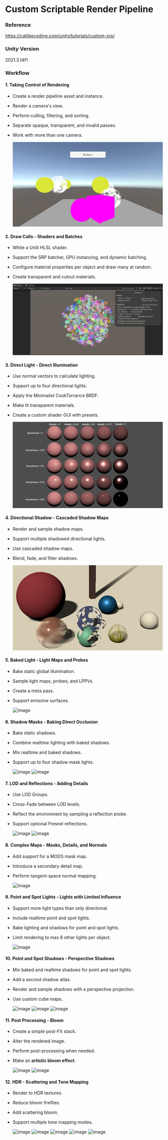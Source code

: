 # Custom Scriptable Render Pipeline

### Reference
https://catlikecoding.com/unity/tutorials/custom-srp/

### Unity Version
2021.3.14f1
  
### Workflow
#### 1. Taking Control of Rendering
 * Create a render pipeline asset and instance. 
 * Render a camera's view. 
 * Perform culling, filtering, and sorting. 
 * Separate opaque, transparent, and invalid passes. 
 * Work with more than one camera.
 
    ![image](https://github.com/qkyo/CustomRenderPipeline/blob/main/Assets/RenderResultSet/Taking%20Control%20of%20Rendering.png)
    
#### 2. Draw Calls - Shaders and Batches
 * White a Unlit HLSL shader.
 * Support the SRP batcher, GPU instancing, and dynamic batching.
 * Configure material properties per object and draw many at random.
 * Create transparent and cutout materials.
 
    ![image](https://github.com/qkyo/CustomRenderPipeline/blob/main/Assets/RenderResultSet/Draw%20Calls%20Shaders%20and%20Batches.png)
    
#### 3. Direct Light - Direct Illumination
 * Use normal vectors to calculate lighting.
 * Support up to four directional lights.
 * Apply the Minimalist CookTorrance BRDF.
 * Make lit transparent materials.
 * Create a custom shader GUI with presets.
 
    ![image](https://github.com/qkyo/CustomRenderPipeline/blob/main/Assets/RenderResultSet/Directional%20Light%2C%20BRDF.png)
    
#### 4. Directional Shadow - Cascaded Shadow Maps
 * Render and sample shadow maps.
 * Support multiple shadowed directional lights.
 * Use cascaded shadow maps.
 * Blend, fade, and filter shadows.

    ![image](https://github.com/qkyo/CustomRenderPipeline/blob/main/Assets/RenderResultSet/Directional%20Shadows%20-%20Cascaded%20Shadow%20Maps.png)

#### 5. Baked Light - Light Maps and Probes
 * Bake static global illumination.
 * Sample light maps, probes, and LPPVs.
 * Create a meta pass.
 * Support emissive surfaces.

    ![image](https://github.com/qkyo/CustomScriptableRenderPipeline/blob/main/Assets/RenderResultSet/Baked%20Light.png)

#### 6. Shadow Masks - Baking Direct Occlusion
 * Bake static shadows.
 * Combine realtime lighting with baked shadows.
 * Mix realtime and baked shadows.
 * Support up to four shadow mask lights.

    ![image](https://github.com/qkyo/CustomScriptableRenderPipeline/blob/main/Assets/RenderResultSet/Mixed%20realtime%20and%20baked%20shadow.gif)
    ![image](https://github.com/qkyo/CustomScriptableRenderPipeline/blob/main/Assets/RenderResultSet/Mix%20shadow%20-%20Distance%20shadow%20mask%20mode.gif)

#### 7. LOD and Reflections - Adding Details
 * Use LOD Groups.
 * Cross-Fade between LOD levels.
 * Reflect the environment by sampling a reflection probe.
 * Support optional Fresnel reflections.
 
     ![image](https://github.com/qkyo/CustomScriptableRenderPipeline/blob/main/Assets/RenderResultSet/LOD%20group.gif)
     ![image](https://github.com/qkyo/CustomScriptableRenderPipeline/blob/main/Assets/RenderResultSet/Reflection%20probe%2C%20and%20Fresnel%20reflection.png)
     
     
#### 8. Complex Maps - Masks, Details, and Normals
 * Add support for a MODS mask map.
 * Introduce a secondary detail map.
 * Perform tangent-space normal mapping.
 
     ![image](https://github.com/qkyo/CustomScriptableRenderPipeline/blob/main/Assets/RenderResultSet/MODS%2C%20Detail%20and%20Normal%20Map.gif)

#### 9. Point and Spot Lights - Lights with Limited Influence
 * Support more light types than only directional.
 * Include realtime point and spot lights.
 * Bake lighting and shadows for point and spot lights.
 * Limit rendering to max 8 other lights per object.
 
     ![image](https://github.com/qkyo/CustomScriptableRenderPipeline/blob/main/Assets/RenderResultSet/Point%20and%20Spot%20Lights%20and%20Their%20Baked%20Shadow.jpg)
     
#### 10. Point and Spot Shadows - Perspective Shadows
 * Mix baked and realtime shadows for point and spot lights.
 * Add a second shadow atlas.
 * Render and sample shadows with a perspective projection.
 * Use custom cube maps.

     ![image](https://github.com/qkyo/CustomScriptableRenderPipeline/blob/main/Assets/RenderResultSet/Spot%20Light%20and%20Point%20Light.jpg)
     ![image](https://github.com/qkyo/CustomScriptableRenderPipeline/blob/main/Assets/RenderResultSet/shadow%20acne.jpg)
     ![image](https://github.com/qkyo/CustomScriptableRenderPipeline/blob/main/Assets/RenderResultSet/Point%20and%20Spot%20Shadows%20-%20Perspective%20Shadows.png)
     
#### 11. Post Processing - Bloom
 * Create a simple post-FX stack.
 * Alter the rendered image.
 * Perform post-processing when needed.
 * Make an **artistic bloom effect**.
 
     ![image](https://github.com/qkyo/CustomScriptableRenderPipeline/blob/main/Assets/RenderResultSet/Gaussian%20Pyramid.gif) 
     ![image](https://github.com/qkyo/CustomScriptableRenderPipeline/blob/main/Assets/RenderResultSet/Blend%20Result%20-%20bucibic%20filtering%20for%20upsampling.gif)
     
#### 12. HDR - Scattering and Tone Mapping
 * Render to HDR textures.
 * Reduce bloom fireflies.
 * Add scattering bloom.
 * Support multiple tone mapping modes.

     ![image](https://github.com/qkyo/CustomScriptableRenderPipeline/blob/main/Assets/RenderResultSet/HDR.jpg)
     ![image](https://github.com/qkyo/CustomScriptableRenderPipeline/blob/main/Assets/RenderResultSet/Fireflies%20phenomenon.gif)
     ![image](https://github.com/qkyo/CustomScriptableRenderPipeline/blob/main/Assets/RenderResultSet/FadeFireflies%20phenomenon.gif)
     ![image](https://github.com/qkyo/CustomScriptableRenderPipeline/blob/main/Assets/RenderResultSet/Bloom.jpg)
     ![image](https://github.com/qkyo/CustomScriptableRenderPipeline/blob/main/Assets/RenderResultSet/Tone-Mapping.jpg)
    
